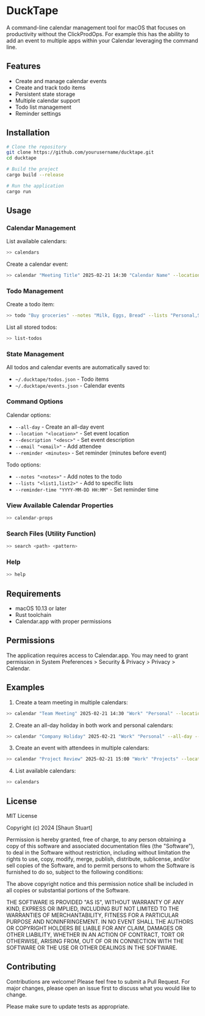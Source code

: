 # DuckTape

A command-line calendar management tool for macOS that focuses on productivity without the ClickProdOps.
For example this has the ability to add an event to multiple apps within your Calendar leveraging the command line.

## Features

- Create and manage calendar events
- Create and track todo items
- Persistent state storage
- Multiple calendar support
- Todo list management
- Reminder settings

## Installation

```bash
# Clone the repository
git clone https://github.com/yourusername/ducktape.git
cd ducktape

# Build the project
cargo build --release

# Run the application
cargo run
```

## Usage

### Calendar Management

List available calendars:
```bash
>> calendars
```

Create a calendar event:
```bash
>> calendar "Meeting Title" 2025-02-21 14:30 "Calendar Name" --location "Conference Room" --description "Meeting details"
```

### Todo Management

Create a todo item:
```bash
>> todo "Buy groceries" --notes "Milk, Eggs, Bread" --lists "Personal,Shopping" --reminder-time "2025-02-05 11:00"
```

List all stored todos:
```bash
>> list-todos
```

### State Management

All todos and calendar events are automatically saved to:
- `~/.ducktape/todos.json` - Todo items
- `~/.ducktape/events.json` - Calendar events

### Command Options

Calendar options:
- `--all-day` - Create an all-day event
- `--location "<location>"` - Set event location
- `--description "<desc>"` - Set event description
- `--email "<email>"` - Add attendee
- `--reminder <minutes>` - Set reminder (minutes before event)

Todo options:
- `--notes "<notes>"` - Add notes to the todo
- `--lists "<list1,list2>"` - Add to specific lists
- `--reminder-time "YYYY-MM-DD HH:MM"` - Set reminder time

### View Available Calendar Properties

```bash
>> calendar-props
```

### Search Files (Utility Function)

```bash
>> search <path> <pattern>
```

### Help

```bash
>> help
```

## Requirements

- macOS 10.13 or later
- Rust toolchain
- Calendar.app with proper permissions

## Permissions

The application requires access to Calendar.app. You may need to grant permission in System Preferences > Security & Privacy > Privacy > Calendar.

## Examples

1. Create a team meeting in multiple calendars:
```bash
>> calendar "Team Meeting" 2025-02-21 14:30 "Work" "Personal" --location "Conference Room" --description "Weekly sync" --email "team@company.com"
```

2. Create an all-day holiday in both work and personal calendars:
```bash
>> calendar "Company Holiday" 2025-02-21 "Work" "Personal" --all-day --description "Office Closed"
```

3. Create an event with attendees in multiple calendars:
```bash
>> calendar "Project Review" 2025-02-21 15:00 "Work" "Projects" --location "Conference Room" --description "Monthly review" --email "team@company.com"
```

4. List available calendars:
```bash
>> calendars
```

## License

MIT License

Copyright (c) 2024 [Shaun Stuart]

Permission is hereby granted, free of charge, to any person obtaining a copy
of this software and associated documentation files (the "Software"), to deal
in the Software without restriction, including without limitation the rights
to use, copy, modify, merge, publish, distribute, sublicense, and/or sell
copies of the Software, and to permit persons to whom the Software is
furnished to do so, subject to the following conditions:

The above copyright notice and this permission notice shall be included in all
copies or substantial portions of the Software.

THE SOFTWARE IS PROVIDED "AS IS", WITHOUT WARRANTY OF ANY KIND, EXPRESS OR
IMPLIED, INCLUDING BUT NOT LIMITED TO THE WARRANTIES OF MERCHANTABILITY,
FITNESS FOR A PARTICULAR PURPOSE AND NONINFRINGEMENT. IN NO EVENT SHALL THE
AUTHORS OR COPYRIGHT HOLDERS BE LIABLE FOR ANY CLAIM, DAMAGES OR OTHER
LIABILITY, WHETHER IN AN ACTION OF CONTRACT, TORT OR OTHERWISE, ARISING FROM,
OUT OF OR IN CONNECTION WITH THE SOFTWARE OR THE USE OR OTHER DEALINGS IN THE
SOFTWARE.

## Contributing

Contributions are welcome! Please feel free to submit a Pull Request. For major changes, please open an issue first to discuss what you would like to change.

Please make sure to update tests as appropriate.
